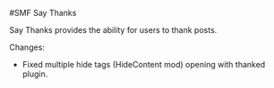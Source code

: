 #SMF Say Thanks

Say Thanks provides the ability for users to thank posts.

Changes:  
* Fixed multiple hide tags (HideContent mod) opening with thanked plugin.